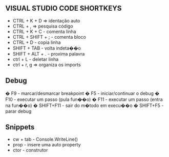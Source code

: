 ## VISUAL STUDIO CODE SHORTKEYS
- CTRL + K + D  => identação auto
- CTRL + , => pesquisa código
- CTRL + K + C - comenta linha
- CTRL + SHIFT + ; - comenta bloco
- CTRL + D - copia linha
- SHIFT + TAB -  volta indeta��o
- SHIFT + ALT + . - proxima palavra
- ctrl + L - deletar linha
- ctrl + r, g => organiza os imports

## Debug
� F9 - marcar/desmarcar breakpoint
� F5 - iniciar/continuar o debug
� F10 - executar um passo (pula fun��o)
� F11 - executar um passo (entra na fun��o)
� SHIFT+F11 - sair do m�todo em execu��o
� SHIFT+F5 - parar debug

## Snippets
- cw  + tab - Console.WriteLine()
- prop - insere uma auto property
- ctor - construtor